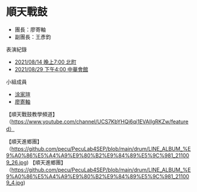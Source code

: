 # 順天戰鼓

- 團長：廖寄軸
- 副團長：王彥鈞

表演紀錄

- [2021/08/14 晚上7:00 北町]()
- [2021/08/29 下午4:00 中華會館]()

小組成員

- [涂家瑄](https://pecu.github.io/PecuLab4SEP/%E6%B6%82%E5%AE%B6%E7%91%84/)
- [廖寄軸](https://pecu.github.io/PecuLab4SEP/%E5%BB%96%E5%AF%84%E8%BB%B8/)

【順天戰鼓教學頻道】（https://www.youtube.com/channel/UCS7KbYHQj6qi1EVAIlgRKZw/featured）

【順天進鄉團】（https://github.com/pecu/PecuLab4SEP/blob/main/drum/LINE_ALBUM_%E9%A0%86%E5%A4%A9%E9%80%B2%E9%84%89%E5%9C%981_211009_26.jpg)
【順天進鄉團】（https://github.com/pecu/PecuLab4SEP/blob/main/drum/LINE_ALBUM_%E9%A0%86%E5%A4%A9%E9%80%B2%E9%84%89%E5%9C%981_211009_4.jpg)
